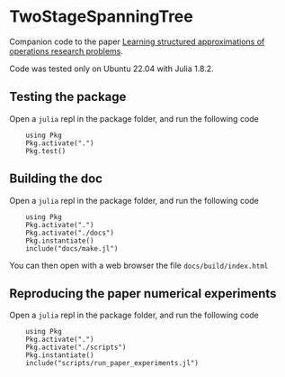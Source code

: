 # TwoStageSpanningTree

Companion code to the paper [Learning structured approximations of operations research problems](https://hal.science/hal-03281894).

Code was tested only on Ubuntu 22.04 with Julia 1.8.2.

## Testing the package

Open a `julia` repl in the package folder, and run the following code

```
    using Pkg
    Pkg.activate(".")
    Pkg.test()
```

## Building the doc

Open a `julia` repl in the package folder, and run the following code

```
    using Pkg
    Pkg.activate(".")
    Pkg.activate("./docs")
    Pkg.instantiate()
    include("docs/make.jl")
```

You can then open with a web browser the file `docs/build/index.html`

## Reproducing the paper numerical experiments

Open a `julia` repl in the package folder, and run the following code

```
    using Pkg
    Pkg.activate(".")
    Pkg.activate("./scripts")
    Pkg.instantiate()
    include("scripts/run_paper_experiments.jl")
```